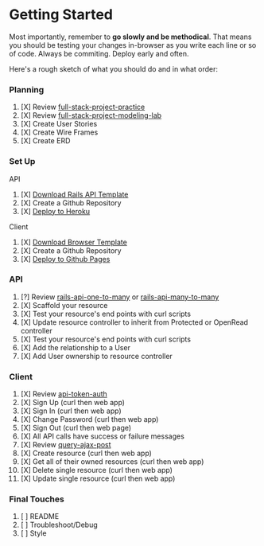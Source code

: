 # Getting Started

Most importantly, remember to **go slowly and be methodical**. That means you
should be testing your changes in-browser as you write each line or so of code.
Always be commiting. Deploy early and often.

Here's a rough sketch of what you should do and in what order:

### Planning
1.  [X] Review [full-stack-project-practice](https://git.generalassemb.ly/ga-wdi-boston/full-stack-project-practice)
1.  [X] Review [full-stack-project-modeling-lab](https://git.generalassemb.ly/ga-wdi-boston/full-stack-project-modeling-lab)
1.  [X] Create User Stories
1.  [X] Create Wire Frames
1.  [X] Create ERD

### Set Up

API

1.  [X] [Download Rails API Template](https://git.generalassemb.ly/ga-wdi-boston/rails-api-template)
1.  [X] Create a Github Repository
1.  [X] [Deploy to Heroku](https://git.generalassemb.ly/ga-wdi-boston/rails-heroku-setup-guide)

Client

1.  [X] [Download Browser Template](https://git.generalassemb.ly/ga-wdi-boston/browser-template)
1.  [X] Create a Github Repository
1.  [X] [Deploy to Github Pages](https://git.generalassemb.ly/ga-wdi-boston/gh-pages-deployment-guide)

### API
1.  [?] Review [rails-api-one-to-many](https://git.generalassemb.ly/ga-wdi-boston/rails-api-one-to-many) or [rails-api-many-to-many](https://git.generalassemb.ly/ga-wdi-boston/rails-api-many-to-many)
1.  [X] Scaffold your resource
1.  [X] Test your resource's end points with curl scripts
1.  [X] Update resource controller to inherit from Protected or OpenRead controller
1.  [X] Test your resource's end points with curl scripts
1.  [X] Add the relationship to a User
1.  [X] Add User ownership to resource controller

### Client
1.  [X] Review [api-token-auth](https://git.generalassemb.ly/ga-wdi-boston/api-token-auth)
1.  [X] Sign Up (curl then web app)
1.  [X] Sign In (curl then web app)
1.  [X] Change Password (curl then web app)
1.  [X] Sign Out (curl then web page)
1.  [X] All API calls have success or failure messages
1.  [X] Review [query-ajax-post](https://github.com/ga-wdi-boston/jquery-ajax-post)
1.  [X] Create resource (curl then web app)
1.  [X] Get all of their owned resources (curl then web app)
1.  [X] Delete single resource (curl then web app)
1.  [X] Update single resource (curl then web app)

### Final Touches
1.  [ ] README
2.  [ ] Troubleshoot/Debug
3.  [ ] Style
